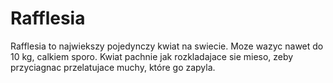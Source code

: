# Rafflesia

Rafflesia to najwiekszy pojedynczy kwiat na swiecie. Moze wazyc nawet do 10 kg,
calkiem sporo. Kwiat pachnie jak rozkladajace sie mieso, zeby przyciagnac
przelatujace muchy, które go zapyla.
